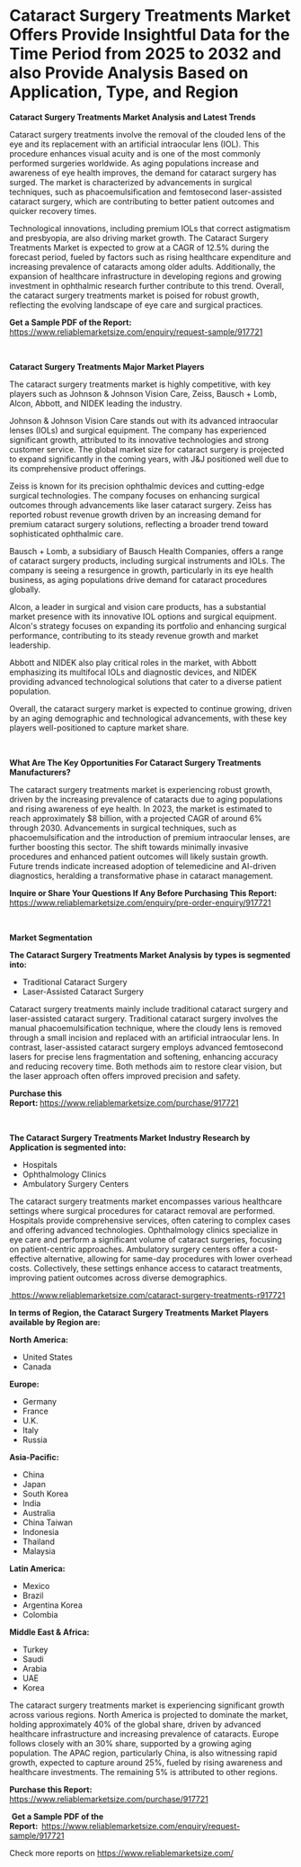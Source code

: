 <p><h1>Cataract Surgery Treatments Market Offers Provide Insightful Data for the Time Period from 2025 to 2032 and also Provide Analysis Based on Application, Type, and Region</h1></p><p><strong>Cataract Surgery Treatments Market Analysis and Latest Trends</strong></p>
<p><p>Cataract surgery treatments involve the removal of the clouded lens of the eye and its replacement with an artificial intraocular lens (IOL). This procedure enhances visual acuity and is one of the most commonly performed surgeries worldwide. As aging populations increase and awareness of eye health improves, the demand for cataract surgery has surged. The market is characterized by advancements in surgical techniques, such as phacoemulsification and femtosecond laser-assisted cataract surgery, which are contributing to better patient outcomes and quicker recovery times.</p><p>Technological innovations, including premium IOLs that correct astigmatism and presbyopia, are also driving market growth. The Cataract Surgery Treatments Market is expected to grow at a CAGR of 12.5% during the forecast period, fueled by factors such as rising healthcare expenditure and increasing prevalence of cataracts among older adults. Additionally, the expansion of healthcare infrastructure in developing regions and growing investment in ophthalmic research further contribute to this trend. Overall, the cataract surgery treatments market is poised for robust growth, reflecting the evolving landscape of eye care and surgical practices.</p></p>
<p><strong>Get a Sample PDF of the Report:&nbsp;</strong> <a href="https://www.reliablemarketsize.com/enquiry/request-sample/917721?utm_campaign=2755&utm_medium=2&utm_source=Github&utm_content=ia&utm_term=07032025&utm_id=cataract-surgery-treatments">https://www.reliablemarketsize.com/enquiry/request-sample/917721</a></p>
<p>&nbsp;</p>
<p><strong>Cataract Surgery Treatments Major Market Players</strong></p>
<p><p>The cataract surgery treatments market is highly competitive, with key players such as Johnson & Johnson Vision Care, Zeiss, Bausch + Lomb, Alcon, Abbott, and NIDEK leading the industry. </p><p>Johnson & Johnson Vision Care stands out with its advanced intraocular lenses (IOLs) and surgical equipment. The company has experienced significant growth, attributed to its innovative technologies and strong customer service. The global market size for cataract surgery is projected to expand significantly in the coming years, with J&J positioned well due to its comprehensive product offerings.</p><p>Zeiss is known for its precision ophthalmic devices and cutting-edge surgical technologies. The company focuses on enhancing surgical outcomes through advancements like laser cataract surgery. Zeiss has reported robust revenue growth driven by an increasing demand for premium cataract surgery solutions, reflecting a broader trend toward sophisticated ophthalmic care.</p><p>Bausch + Lomb, a subsidiary of Bausch Health Companies, offers a range of cataract surgery products, including surgical instruments and IOLs. The company is seeing a resurgence in growth, particularly in its eye health business, as aging populations drive demand for cataract procedures globally.</p><p>Alcon, a leader in surgical and vision care products, has a substantial market presence with its innovative IOL options and surgical equipment. Alcon's strategy focuses on expanding its portfolio and enhancing surgical performance, contributing to its steady revenue growth and market leadership.</p><p>Abbott and NIDEK also play critical roles in the market, with Abbott emphasizing its multifocal IOLs and diagnostic devices, and NIDEK providing advanced technological solutions that cater to a diverse patient population.</p><p>Overall, the cataract surgery market is expected to continue growing, driven by an aging demographic and technological advancements, with these key players well-positioned to capture market share.</p></p>
<p>&nbsp;</p>
<p><strong>What Are The Key Opportunities For Cataract Surgery Treatments Manufacturers?</strong></p>
<p><p>The cataract surgery treatments market is experiencing robust growth, driven by the increasing prevalence of cataracts due to aging populations and rising awareness of eye health. In 2023, the market is estimated to reach approximately $8 billion, with a projected CAGR of around 6% through 2030. Advancements in surgical techniques, such as phacoemulsification and the introduction of premium intraocular lenses, are further boosting this sector. The shift towards minimally invasive procedures and enhanced patient outcomes will likely sustain growth. Future trends indicate increased adoption of telemedicine and AI-driven diagnostics, heralding a transformative phase in cataract management.</p></p>
<p><strong>Inquire or Share Your Questions If Any Before Purchasing This Report:</strong> <a href="https://www.reliablemarketsize.com/enquiry/pre-order-enquiry/917721?utm_campaign=2755&utm_medium=2&utm_source=Github&utm_content=ia&utm_term=07032025&utm_id=cataract-surgery-treatments">https://www.reliablemarketsize.com/enquiry/pre-order-enquiry/917721</a></p>
<p>&nbsp;</p>
<p><strong>Market Segmentation</strong></p>
<p><strong>The Cataract Surgery Treatments Market Analysis by types is segmented into:</strong></p>
<p><ul><li>Traditional Cataract Surgery</li><li>Laser-Assisted Cataract Surgery</li></ul></p>
<p><p>Cataract surgery treatments mainly include traditional cataract surgery and laser-assisted cataract surgery. Traditional cataract surgery involves the manual phacoemulsification technique, where the cloudy lens is removed through a small incision and replaced with an artificial intraocular lens. In contrast, laser-assisted cataract surgery employs advanced femtosecond lasers for precise lens fragmentation and softening, enhancing accuracy and reducing recovery time. Both methods aim to restore clear vision, but the laser approach often offers improved precision and safety.</p></p>
<p><strong>Purchase this Report:&nbsp;</strong><a href="https://www.reliablemarketsize.com/purchase/917721?utm_campaign=2755&utm_medium=2&utm_source=Github&utm_content=ia&utm_term=07032025&utm_id=cataract-surgery-treatments">https://www.reliablemarketsize.com/purchase/917721</a></p>
<p>&nbsp;</p>
<p><strong>The Cataract Surgery Treatments Market Industry Research by Application is segmented into:</strong></p>
<p><ul><li>Hospitals</li><li>Ophthalmology Clinics</li><li>Ambulatory Surgery Centers</li></ul></p>
<p><p>The cataract surgery treatments market encompasses various healthcare settings where surgical procedures for cataract removal are performed. Hospitals provide comprehensive services, often catering to complex cases and offering advanced technologies. Ophthalmology clinics specialize in eye care and perform a significant volume of cataract surgeries, focusing on patient-centric approaches. Ambulatory surgery centers offer a cost-effective alternative, allowing for same-day procedures with lower overhead costs. Collectively, these settings enhance access to cataract treatments, improving patient outcomes across diverse demographics.</p></p>
<p><a href="https://www.reliablemarketsize.com/cataract-surgery-treatments-r917721?utm_campaign=2755&utm_medium=2&utm_source=Github&utm_content=ia&utm_term=07032025&utm_id=cataract-surgery-treatments">&nbsp;https://www.reliablemarketsize.com/cataract-surgery-treatments-r917721</a></p>
<p><strong>In terms of Region, the Cataract Surgery Treatments Market Players available by Region are:</strong></p>
<p>
    <p> <strong> North America: </strong>
        <ul>
            <li>United States</li>
            <li>Canada</li>
        </ul>
        </p> 
    <p> <strong> Europe: </strong>
        <ul>
            <li>Germany</li>
            <li>France</li>
            <li>U.K.</li>
            <li>Italy</li>
            <li>Russia</li>
        </ul>
        </p> 
    <p> <strong> Asia-Pacific: </strong>
        <ul>
            <li>China</li>
            <li>Japan</li>
            <li>South Korea</li>
            <li>India</li>
            <li>Australia</li>
            <li>China Taiwan</li>
            <li>Indonesia</li>
            <li>Thailand</li>
            <li>Malaysia</li>
        </ul>
        </p> 
    <p> <strong> Latin America: </strong>
        <ul>
            <li>Mexico</li>
            <li>Brazil</li>
            <li>Argentina Korea</li>
            <li>Colombia</li>
        </ul>
        </p> 
    <p> <strong> Middle East & Africa: </strong>
        <ul>
            <li>Turkey</li>
            <li>Saudi</li>
            <li>Arabia</li>
            <li>UAE</li>
            <li>Korea</li>
        </ul>
    </p>
    </p>
<p><p>The cataract surgery treatments market is experiencing significant growth across various regions. North America is projected to dominate the market, holding approximately 40% of the global share, driven by advanced healthcare infrastructure and increasing prevalence of cataracts. Europe follows closely with an 30% share, supported by a growing aging population. The APAC region, particularly China, is also witnessing rapid growth, expected to capture around 25%, fueled by rising awareness and healthcare investments. The remaining 5% is attributed to other regions.</p></p>
<p><strong>Purchase this Report: </strong><a href="https://www.reliablemarketsize.com/purchase/917721?utm_campaign=2755&utm_medium=2&utm_source=Github&utm_content=ia&utm_term=07032025&utm_id=cataract-surgery-treatments">https://www.reliablemarketsize.com/purchase/917721</a></p>
<p>&nbsp;<strong>Get a Sample PDF of the Report:&nbsp;&nbsp;</strong><a href="https://www.reliablemarketsize.com/enquiry/request-sample/917721?utm_campaign=2755&utm_medium=2&utm_source=Github&utm_content=ia&utm_term=07032025&utm_id=cataract-surgery-treatments">https://www.reliablemarketsize.com/enquiry/request-sample/917721</a></p>
<p><strong></strong></p>
<p>Check more reports on <a href="https://www.reliablemarketsize.com/?utm_campaign=2755&utm_medium=2&utm_source=Github&utm_content=ia&utm_term=07032025&utm_id=cataract-surgery-treatments">https://www.reliablemarketsize.com/</a></p>